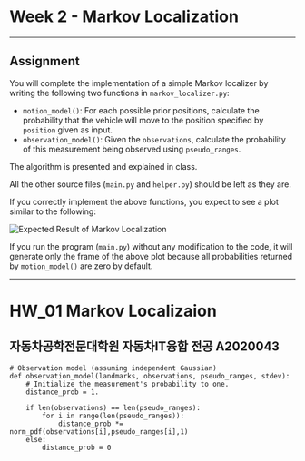 # Week 2 - Markov Localization

---

[//]: # (Image References)
[plot]: ./markov.gif

## Assignment

You will complete the implementation of a simple Markov localizer by writing the following two functions in `markov_localizer.py`:

* `motion_model()`: For each possible prior positions, calculate the probability that the vehicle will move to the position specified by `position` given as input.
* `observation_model()`: Given the `observations`, calculate the probability of this measurement being observed using `pseudo_ranges`.

The algorithm is presented and explained in class.

All the other source files (`main.py` and `helper.py`) should be left as they are.

If you correctly implement the above functions, you expect to see a plot similar to the following:

![Expected Result of Markov Localization][plot]

If you run the program (`main.py`) without any modification to the code, it will generate only the frame of the above plot because all probabilities returned by `motion_model()` are zero by default.

---

# HW_01 Markov Localizaion

## 자동차공학전문대학원 자동차IT융합 전공 A2020043


    # Observation model (assuming independent Gaussian)
    def observation_model(landmarks, observations, pseudo_ranges, stdev):
        # Initialize the measurement's probability to one.
        distance_prob = 1.
        
        if len(observations) == len(pseudo_ranges):
            for i in range(len(pseudo_ranges)):
                distance_prob *= norm_pdf(observations[i],pseudo_ranges[i],1)
        else: 
            distance_prob = 0
